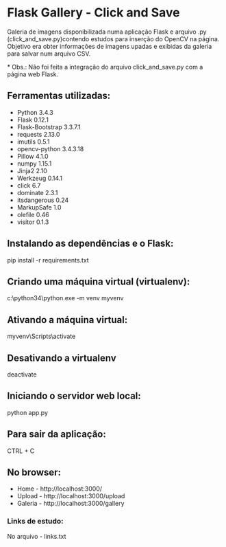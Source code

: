 
# Flask Gallery - Click and Save

Galeria de imagens disponibilizada numa aplicação Flask e arquivo .py (click_and_save.py)contendo estudos para inserção do OpenCV na página. Objetivo era obter informações de imagens upadas e exibidas da galeria para salvar num arquivo CSV.

\* Obs.: Não foi feita a integração do arquivo click_and_save.py com a página web Flask.

## Ferramentas utilizadas:

* Python 3.4.3
* Flask 0.12.1
* Flask-Bootstrap 3.3.7.1
* requests 2.13.0
* imutils 0.5.1
* opencv-python 3.4.3.18
* Pillow 4.1.0
* numpy 1.15.1
* Jinja2 2.10
* Werkzeug 0.14.1
* click 6.7
* dominate 2.3.1
* itsdangerous 0.24
* MarkupSafe 1.0
* olefile 0.46
* visitor 0.1.3

## Instalando as dependências e o Flask:

pip install -r requirements.txt

## Criando uma máquina virtual (virtualenv):

c:\python34\python.exe -m venv myvenv

## Ativando a máquina virtual:
myvenv\Scripts\activate

## Desativando a virtualenv
deactivate

## Iniciando o servidor web local:
python app.py

## Para sair da aplicação:
CTRL + C

## No browser:

* Home - http://localhost:3000/
* Upload - http://localhost:3000/upload
* Galeria - http://localhost:3000/gallery

### Links de estudo:
No arquivo - links.txt
